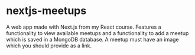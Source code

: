 # nextjs-meetups
A web app made with Next.js from my React course.
Features a functionality to view available meetups and a functionality to add a meetup which is saved in a MongoDB database. A meetup must have an image which you should
provide as a link.
